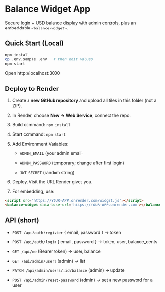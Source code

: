 
# Balance Widget App

Secure login + USD balance display with admin controls, plus an embeddable `<balance-widget>`.

## Quick Start (Local)

```bash
npm install
cp .env.sample .env   # then edit values
npm start
```

Open http://localhost:3000

## Deploy to Render

1. Create a **new GitHub repository** and upload all files in this folder (not a ZIP).

2. In Render, choose **New -> Web Service**, connect the repo.

3. Build command: `npm install`

4. Start command: `npm start`

5. Add Environment Variables:

   - `ADMIN_EMAIL` (your admin email)

   - `ADMIN_PASSWORD` (temporary; change after first login)

   - `JWT_SECRET` (random string)

6. Deploy. Visit the URL Render gives you.

7. For embedding, use:

```html
<script src="https://YOUR-APP.onrender.com/widget.js"></script>
<balance-widget data-base-url="https://YOUR-APP.onrender.com"></balance-widget>
```

## API (short)

- `POST /api/auth/register` { email, password } -> token

- `POST /api/auth/login` { email, password } -> token, user, balance_cents

- `GET /api/me` (Bearer token) -> user, balance

- `GET /api/admin/users` (admin) -> list

- `PATCH /api/admin/users/:id/balance` (admin) -> update

- `POST /api/admin/reset-password` (admin) -> set a new password for a user


